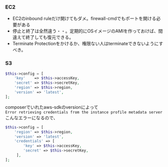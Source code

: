 ### EC2
- EC2のinbound ruleだけ開けてもダメ。firewall-cmdでもポートを開ける必要がある
- 停止と終了は全然違う・・。定期的にOSイメージのAMIを作っておけば、間違えて終了しても復元できる。
- Terminate Protectionをかけるか、権限ない人はterminateできないようにすべき。

### S3
```php
$this->config = [
    'key'    => $this->accessKey,
    'secret' => $this->secretKey,
    'region' => $this->region,
    'version' => 'latest',
];
```

composerでいれたaws-sdkのversionによって  
```Error retrieving credentials from the instance profile metadata server```
こんなエラーになるので、
```php
$this->config = [
    'region' => $this->region,
    'version' => 'latest',
    'credentials' => [
        'key' => $this->accessKey,
        'secret' => $this->secretKey,
     ],
];
```
